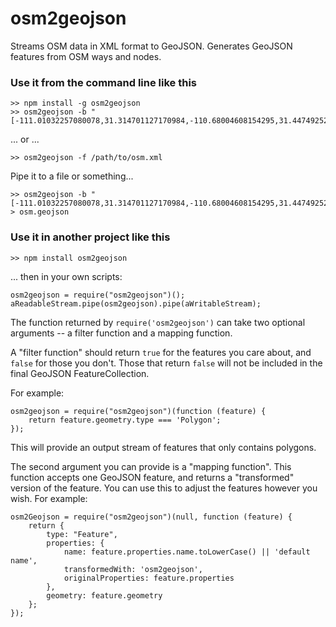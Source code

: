 osm2geojson
===========

Streams OSM data in XML format to GeoJSON. Generates GeoJSON features from OSM ways and nodes.

### Use it from the command line like this

    >> npm install -g osm2geojson
    >> osm2geojson -b "[-111.01032257080078,31.314701127170984,-110.68004608154295,31.447492524518246]"

... or ...

    >> osm2geojson -f /path/to/osm.xml

Pipe it to a file or something...

    >> osm2geojson -b "[-111.01032257080078,31.314701127170984,-110.68004608154295,31.447492524518246]" > osm.geojson

### Use it in another project like this

    >> npm install osm2geojson

... then in your own scripts:

    osm2geojson = require("osm2geojson")();
    aReadableStream.pipe(osm2geojson).pipe(aWritableStream);

The function returned by `require('osm2geojson')` can take two optional arguments -- a filter function and a mapping function.

A "filter function" should return `true` for the features you care about, and `false` for those you don't. Those that return `false` will not be included in the final GeoJSON FeatureCollection.

For example:

    osm2geojson = require("osm2geojson")(function (feature) {
        return feature.geometry.type === 'Polygon';
    });

This will provide an output stream of features that only contains polygons.

The second argument you can provide is a "mapping function". This function accepts one GeoJSON feature, and returns a "transformed" version of the feature. You can use this to adjust the features however you wish. For example:

    osm2Geojson = require("osm2geojson")(null, function (feature) {
        return {
            type: "Feature",
            properties: {
                name: feature.properties.name.toLowerCase() || 'default name',
                transformedWith: 'osm2geojson',
                originalProperties: feature.properties
            },
            geometry: feature.geometry    
        };
    });

